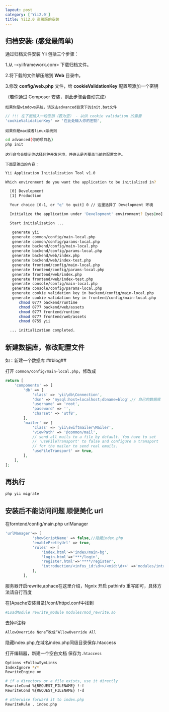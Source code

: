 ```yaml
---
layout: post
category: ['Yii2.0']
title: Yii2.0 高级版的安装
---
```


## 归档安装: (感觉最简单)

通过归档文件安装 Yii 包括三个步骤：

1.从 -<yiiframework.com> 下载归档文件。

2.将下载的文件解压缩到 **Web** 目录中。

3.修改 **config/web.php** 文件，给 **cookieValidationKey** 配置项添加一个密钥

（若你通过 Composer 安装，则此步骤会自动完成）

`如果你是windows系统，请双击advanced目录下的init.bat文件`

```php
// !!! 在下面插入一段密钥（若为空） - 以供 cookie validation 的需要
'cookieValidationKey' => '在此处输入你的密钥',
```
`如果你是mac或者linux系统则`
```bash
cd advanced(你的项目名)
php init
```

`这行命令会提示你选择何种开发环境，并确认是否覆盖当前的配置文件。`

`下面是输出的内容：`
```bash
Yii Application Initialization Tool v1.0

Which environment do you want the application to be initialized in?

  [0] Development
  [1] Production

  Your choice [0-1, or "q" to quit] 0 // 这里选择了 Development 环境

  Initialize the application under 'Development' environment? [yes|no] yes

  Start initialization ...

   generate yii
   generate common/config/main-local.php
   generate common/config/params-local.php
   generate backend/config/main-local.php
   generate backend/config/params-local.php
   generate backend/web/index.php
   generate backend/web/index-test.php
   generate frontend/config/main-local.php
   generate frontend/config/params-local.php
   generate frontend/web/index.php
   generate frontend/web/index-test.php
   generate console/config/main-local.php
   generate console/config/params-local.php
   generate cookie validation key in backend/config/main-local.php
   generate cookie validation key in frontend/config/main-local.php
      chmod 0777 backend/runtime
      chmod 0777 backend/web/assets
      chmod 0777 frontend/runtime
      chmod 0777 frontend/web/assets
      chmod 0755 yii

  ... initialization completed.
  ```
## 新建数据库，修改配置文件
如：新建一个数据库 ##blog##

打开 `common/config/main-local.php`，修改成
```php
return [
    'components' => [
        'db' => [
            'class' => 'yii\db\Connection',
            'dsn' => 'mysql:host=localhost;dbname=blog',// 自己的数据库
            'username' => 'root',
            'password' => '',
            'charset' => 'utf8',
        ],
        'mailer' => [
            'class' => 'yii\swiftmailer\Mailer',
            'viewPath' => '@common/mail',
            // send all mails to a file by default. You have to set
            // 'useFileTransport' to false and configure a transport
            // for the mailer to send real emails.
            'useFileTransport' => true,
        ],
    ],
];
```
## 再执行
```bash
php yii migrate
```

## 安装后不能访问问题 顺便美化 url
在forntend/config/main.php 
urlManager
```php
'urlManager'=> [
            'showScriptName' => false,//隐藏index.php 
            'enablePrettyUrl' => true, 
            'rules' => [
                'index.html'=>'index/main-bg',
                'login.html'=>'***/login',
                'register.html'=>'****/register',
                'introduction/<infos_id:\d+>/<mid:\d+>' =>'modules/introduction', 
            ],
        ],
```
服务器开启rewrite,aphace在这里介绍，Ngnix 开启 pathinfo 重写即可，具体方法请自行百度 

在[Apache安装目录]/conf/httpd.conf中找到 
```bash
#LoadModule rewrite_module modules/mod_rewrite.so 
```
去掉#注释 
```bash
AllowOverride None”改成“AllowOverride All
```

隐藏index.php,在域名index.php同级目录保存.htaccess 

打开编辑器，新建一个空白文档 保存为`.htaccess`
```bash
Options +FollowSymLinks
IndexIgnore */*
RewriteEngine on

# if a directory or a file exists, use it directly
RewriteCond %{REQUEST_FILENAME} !-f
RewriteCond %{REQUEST_FILENAME} !-d

# otherwise forward it to index.php
RewriteRule . index.php
```